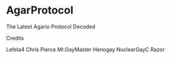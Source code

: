 # AgarProtocol
The Latest Agario Protocol Decoded

Credits

Lefela4
Chris Pierce
Mr.GayMaster
Henogay
NuclearGayC
Razor
